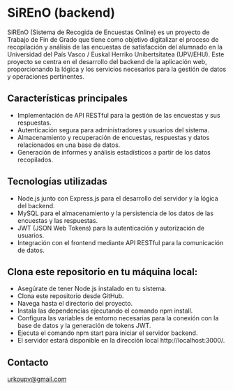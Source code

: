 # SiREnO (backend)
SiREnO (Sistema de Recogida de Encuestas Online) es un proyecto de Trabajo de Fin de Grado que tiene como objetivo
digitalizar el proceso de recopilación y análisis de las encuestas de satisfacción del alumnado en la Universidad del País Vasco / Euskal Herriko Unibertsitatea (UPV/EHU).
Este proyecto se centra en el desarrollo del backend de la aplicación web, proporcionando la lógica y los servicios necesarios para la gestión de datos y operaciones pertinentes.

## Características principales
- Implementación de API RESTful para la gestión de las encuestas y sus respuestas.
- Autenticación segura para administradores y usuarios del sistema.
- Almacenamiento y recuperación de encuestas, respuestas y datos relacionados en una base de datos.
- Generación de informes y análisis estadísticos a partir de los datos recopilados.

## Tecnologías utilizadas
- Node.js junto con Express.js para el desarrollo del servidor y la lógica del backend.
- MySQL para el almacenamiento y la persistencia de los datos de las encuestas y las respuestas.
- JWT (JSON Web Tokens) para la autenticación y autorización de usuarios.
- Integración con el frontend mediante API RESTful para la comunicación de datos.

## Clona este repositorio en tu máquina local:
- Asegúrate de tener Node.js instalado en tu sistema.
- Clona este repositorio desde GitHub.
- Navega hasta el directorio del proyecto.
- Instala las dependencias ejecutando el comando npm install.
- Configura las variables de entorno necesarias para la conexión con la base de datos y la generación de tokens JWT.
- Ejecuta el comando npm start para iniciar el servidor backend.
- El servidor estará disponible en la dirección local http://localhost:3000/.

## Contacto
urkoupv@gmail.com
